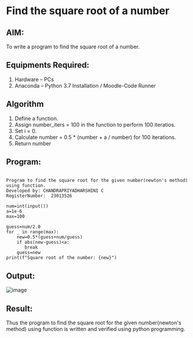 # Find the square root of a number

## AIM:
To write a program to find the square root of a number.

## Equipments Required:
1. Hardware – PCs
2. Anaconda – Python 3.7 Installation / Moodle-Code Runner

## Algorithm
1. Define a function.
2. Assign number_iters = 100 in the function to perform 100 iteratios.
3. Set i = 0.
4. Calculate  number = 0.5 * (number + a / number) for 100 iterations.
5. Return number

## Program:
```

Program to find the square root for the given number(newton's method) using function.
Developed by: CHANDRAPRIYADHARSHINI C
RegisterNumber:  23013526

num=int(input())
a=1e-6
max=100

guess=num/2.0
for _ in range(max):
    new=0.5*(guess+num/guess)
    if abs(new-guess)<a:
       break
    guess=new
print(f"Square root of the number: {new}")
```

## Output:
![image](https://github.com/Bosevennila/Square-root-of-a-number/assets/144870486/9e296899-dfdc-46b9-b22d-398c13f70c04)



## Result:
Thus the program to find the square root for the given number(newton's method) using function is written and verified using python programming.
